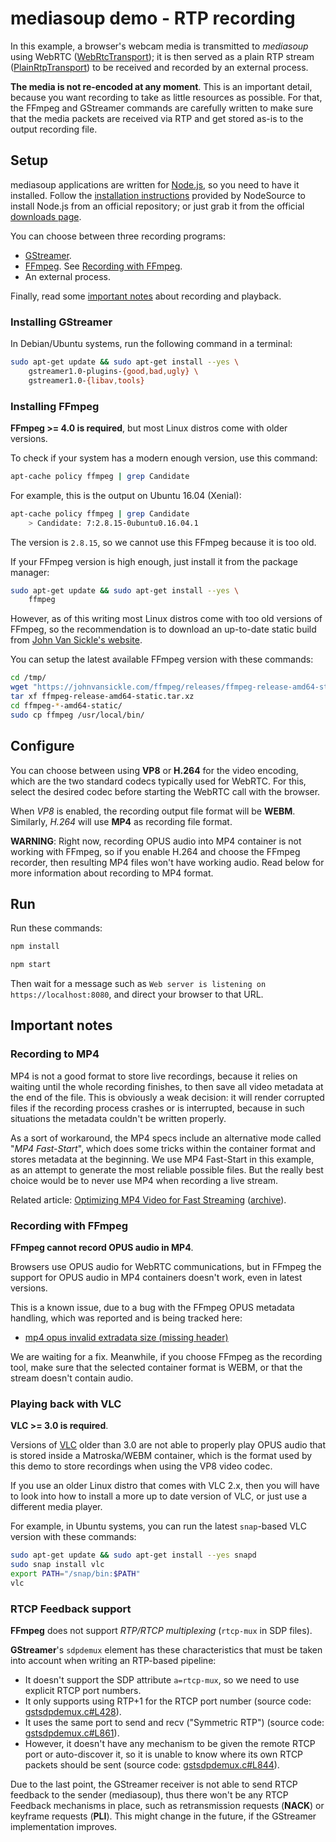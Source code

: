 # mediasoup demo - RTP recording

In this example, a browser's webcam media is transmitted to *mediasoup* using WebRTC ([WebRtcTransport](https://mediasoup.org/documentation/v3/mediasoup/api/#WebRtcTransport)); it is then served as a plain RTP stream ([PlainRtpTransport](https://mediasoup.org/documentation/v3/mediasoup/api/#PlainRtpTransport)) to be received and recorded by an external process.

**The media is not re-encoded at any moment**. This is an important detail, because you want recording to take as little resources as possible. For that, the FFmpeg and GStreamer commands are carefully written to make sure that the media packets are received via RTP and get stored as-is to the output recording file.



## Setup

mediasoup applications are written for [Node.js](https://nodejs.org/), so you need to have it installed. Follow the [installation instructions](https://github.com/nodesource/distributions/blob/master/README.md) provided by NodeSource to install Node.js from an official repository; or just grab it from the official [downloads page](https://nodejs.org/en/download/).

You can choose between three recording programs:

- [GStreamer](https://gstreamer.freedesktop.org/).
- [FFmpeg](https://ffmpeg.org/). See [Recording with FFmpeg](#recording-with-ffmpeg).
- An external process.

Finally, read some [important notes](#important-notes) about recording and playback.



### Installing GStreamer

In Debian/Ubuntu systems, run the following command in a terminal:

```sh
sudo apt-get update && sudo apt-get install --yes \
    gstreamer1.0-plugins-{good,bad,ugly} \
    gstreamer1.0-{libav,tools}
```



### Installing FFmpeg

**FFmpeg >= 4.0 is required**, but most Linux distros come with older versions.

To check if your system has a modern enough version, use this command:

```sh
apt-cache policy ffmpeg | grep Candidate
```

For example, this is the output on Ubuntu 16.04 (Xenial):

```sh
apt-cache policy ffmpeg | grep Candidate
    > Candidate: 7:2.8.15-0ubuntu0.16.04.1
```

The version is `2.8.15`, so we cannot use this FFmpeg because it is too old.

If your FFmpeg version is high enough, just install it from the package manager:

```sh
sudo apt-get update && sudo apt-get install --yes \
    ffmpeg
```

However, as of this writing most Linux distros come with too old versions of FFmpeg, so the recommendation is to download an up-to-date static build from [John Van Sickle's website](https://www.johnvansickle.com/ffmpeg/).

You can setup the latest available FFmpeg version with these commands:

```sh
cd /tmp/
wget "https://johnvansickle.com/ffmpeg/releases/ffmpeg-release-amd64-static.tar.xz"
tar xf ffmpeg-release-amd64-static.tar.xz
cd ffmpeg-*-amd64-static/
sudo cp ffmpeg /usr/local/bin/
```



## Configure

You can choose between using **VP8** or **H.264** for the video encoding, which are the two standard codecs typically used for WebRTC. For this, select the desired codec before starting the WebRTC call with the browser.

When *VP8* is enabled, the recording output file format will be **WEBM**. Similarly, *H.264* will use **MP4** as recording file format.

**WARNING**: Right now, recording OPUS audio into MP4 container is not working with FFmpeg, so if you enable H.264 and choose the FFmpeg recorder, then resulting MP4 files won't have working audio. Read below for more information about recording to MP4 format.



## Run

Run these commands:

```sh
npm install

npm start
```

Then wait for a message such as `Web server is listening on https://localhost:8080`, and direct your browser to that URL.



## Important notes

### Recording to MP4

MP4 is not a good format to store live recordings, because it relies on waiting until the whole recording finishes, to then save all video metadata at the end of the file. This is obviously a weak decision: it will render corrupted files if the recording process crashes or is interrupted, because in such situations the metadata couldn't be written properly.

As a sort of workaround, the MP4 specs include an alternative mode called "*MP4 Fast-Start*", which does some tricks within the container format and stores metadata at the beginning. We use MP4 Fast-Start in this example, as an attempt to generate the most reliable possible files. But the really best choice would be to never use MP4 when recording a live stream.

Related article: [Optimizing MP4 Video for Fast Streaming](https://rigor.com/blog/optimizing-mp4-video-for-fast-streaming) ([archive](https://web.archive.org/web/20200218090335/https://rigor.com/blog/optimizing-mp4-video-for-fast-streaming)).



### Recording with FFmpeg

**FFmpeg cannot record OPUS audio in MP4**.

Browsers use OPUS audio for WebRTC communications, but in FFmpeg the support for OPUS audio in MP4 containers doesn't work, even in latest versions.

This is a known issue, due to a bug with the FFmpeg OPUS metadata handling, which was reported and is being tracked here:

- [mp4 opus invalid extradata size (missing header)](http://ffmpeg.org/pipermail/ffmpeg-user/2019-September/045274.html)

We are waiting for a fix. Meanwhile, if you choose FFmpeg as the recording tool, make sure that the selected container format is WEBM, or that the stream doesn't contain audio.



### Playing back with VLC

**VLC >= 3.0 is required**.

Versions of [VLC](https://www.videolan.org/vlc/index.html) older than 3.0 are not able to properly play OPUS audio that is stored inside a Matroska/WEBM container, which is the format used by this demo to store recordings when using the VP8 video codec.

If you use an older Linux distro that comes with VLC 2.x, then you will have to look into how to install a more up to date version of VLC, or just use a different media player.

For example, in Ubuntu systems, you can run the latest `snap`-based VLC version with these commands:

```sh
sudo apt-get update && sudo apt-get install --yes snapd
sudo snap install vlc
export PATH="/snap/bin:$PATH"
vlc
```



### RTCP Feedback support

**FFmpeg** does not support *RTP/RTCP multiplexing* (`rtcp-mux` in SDP files).

**GStreamer**'s `sdpdemux` element has these characteristics that must be taken into account when writing an RTP-based pipeline:

- It doesn't support the SDP attribute `a=rtcp-mux`, so we need to use explicit RTCP port numbers.
- It only supports using RTP+1 for the RTCP port number (source code: [gstsdpdemux.c#L428](https://gitlab.freedesktop.org/gstreamer/gst-plugins-bad/blob/1.16/gst/sdp/gstsdpdemux.c#L428)).
- It uses the same port to send and recv ("Symmetric RTP") (source code: [gstsdpdemux.c#L861](https://gitlab.freedesktop.org/gstreamer/gst-plugins-bad/blob/1.16/gst/sdp/gstsdpdemux.c#L861)).
- However, it doesn't have any mechanism to be given the remote RTCP port or auto-discover it, so it is unable to know where its own RTCP packets should be sent (source code: [gstsdpdemux.c#L844](https://gitlab.freedesktop.org/gstreamer/gst-plugins-bad/blob/1.16/gst/sdp/gstsdpdemux.c#L844)).

Due to the last point, the GStreamer receiver is not able to send RTCP feedback to the sender (mediasoup), thus there won't be any RTCP Feedback mechanisms in place, such as retransmission requests (**NACK**) or keyframe requests (**PLI**). This might change in the future, if the GStreamer implementation improves.
